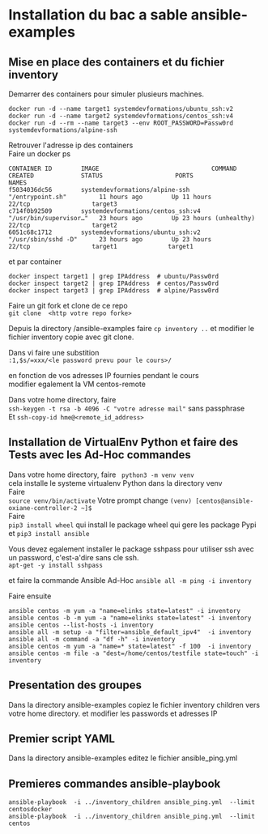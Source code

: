 # Installation du bac a sable ansible-examples

## Mise en place des containers et du fichier inventory
Demarrer des containers pour simuler plusieurs machines.   
```jsunicoderegexp
docker run -d --name target1 systemdevformations/ubuntu_ssh:v2
docker run -d --name target2 systemdevformations/centos_ssh:v4
docker run -d --rm --name target3 --env ROOT_PASSWORD=Passw0rd systemdevformations/alpine-ssh
```
Retrouver l'adresse ip des containers  
Faire un docker ps   

```shell script
CONTAINER ID        IMAGE                               COMMAND                  CREATED             STATUS                    PORTS                  NAMES
f5034036dc56        systemdevformations/alpine-ssh      "/entrypoint.sh"         11 hours ago        Up 11 hours               22/tcp                 target3
c714f0b92509        systemdevformations/centos_ssh:v4   "/usr/bin/supervisor…"   23 hours ago        Up 23 hours (unhealthy)   22/tcp                 target2
6051c68c1712        systemdevformations/ubuntu_ssh:v2   "/usr/sbin/sshd -D"      23 hours ago        Up 23 hours               22/tcp                 target1              target1  
```  
 et par container    
 ```shell script
 docker inspect target1 | grep IPAddress  # ubuntu/Passw0rd  
 docker inspect target2 | grep IPAddress  # centos/Passw0rd 
 docker inspect target3 | grep IPAddress  # alpine/Passw0rd 
```
Faire un git fork et clone de ce repo  
```git clone  <http votre repo forke>```

Depuis la directory /ansible-examples faire ``cp inventory ..``
et modifier le fichier inventory copie avec git clone.  

Dans vi faire une substition  
```:1,$s/=xxx/<le password prevu pour le cours>/```
 
en fonction de vos adresses IP fournies pendant le cours   
modifier egalement la VM centos-remote

Dans votre home directory,  faire  
```ssh-keygen -t rsa -b 4096 -C "votre adresse mail"```
sans passphrase  
Et
```ssh-copy-id hme@<remote_id_address>```

## Installation de VirtualEnv Python et faire des Tests avec les Ad-Hoc commandes

Dans votre home directory, faire
`` python3 -m venv venv``  
cela installe le systeme virtualenv Python dans la directory venv  
Faire  
```source venv/bin/activate``` 
Votre prompt change 
```(venv) [centos@ansible-oxiane-controller-2 ~]$```  
Faire   
```pip3 install wheel```
qui install le package wheel qui gere les package Pypi    
et
```pip3 install ansible```

Vous devez egalement installer le package sshpass 
pour utiliser ssh avec un password, c'est-a'dire sans cle ssh.  
```apt-get -y install sshpass```

et faire la commande Ansible Ad-Hoc 
```ansible all -m ping -i inventory```

Faire ensuite 
``` code 
ansible centos -m yum -a "name=elinks state=latest" -i inventory
ansible centos -b -m yum -a "name=elinks state=latest" -i inventory
ansible centos --list-hosts -i inventory
ansible all -m setup -a "filter=ansible_default_ipv4"  -i inventory
ansible all -m command -a "df -h" -i inventory
ansible centos -m yum -a "name=* state=latest" -f 100  -i inventory
ansible centos -m file -a "dest=/home/centos/testfile state=touch" -i inventory 
```
## Presentation des groupes
Dans la directory ansible-examples copiez le fichier inventory children 
vers votre home directory. 
et modifier les passwords et adresses IP 

## Premier script YAML
Dans la directory ansible-examples editez le fichier ansible_ping.yml
## Premieres commandes ansible-playbook
 ```shell script
ansible-playbook  -i ../inventory_children ansible_ping.yml  --limit centosdocker
ansible-playbook  -i ../inventory_children ansible_ping.yml  --limit centos
````












